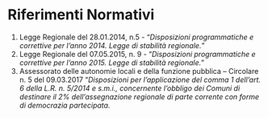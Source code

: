 # Riferimenti Normativi

1. Legge Regionale del 28.01.2014, n.5 - “*Disposizioni programmatiche e correttive per l’anno 2014. Legge di stabilità regionale.*”
2. Legge Regionale del 07.05.2015, n. 9 - “*Disposizioni programmatiche e correttive per l’anno 2015. Legge di stabilità regionale.*”
3. Assessorato delle autonomie locali e della funzione pubblica – Circolare n. 5 del 09.03.2017 “*Disposizioni per l’applicazione del comma 1 dell’art. 6 della L.R. n. 5/2014	 e s.m.i., concernente l’obbligo dei Comuni di destinare il 2% dell’assegnazione regionale di parte corrente con forme di democrazia partecipata.*
